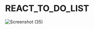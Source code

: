 # REACT_TO_DO_LIST
![Screenshot (35)](https://user-images.githubusercontent.com/69140693/109914682-86b84180-7cd6-11eb-9221-4f959f681d63.png)
